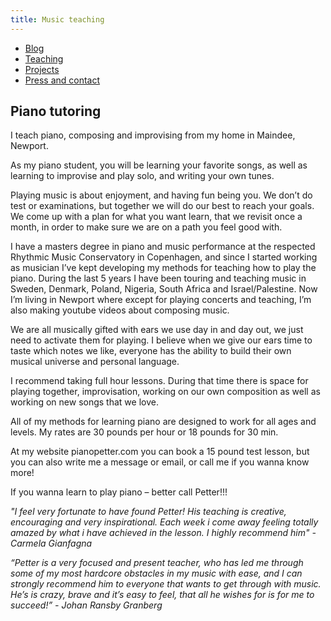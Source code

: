 ```yaml
---
title: Music teaching
---
```


<nav id="newnav">
               <ul id="flexnav">
                   <a class="navbutton " href="https://pletter.github.io/pianopetter.com/"><li class="colorett"><span class="navbuttontext">Blog</span></li></a>
                   <a class="navbutton active" href="https://pletter.github.io/pianopetter.com/teaching"><li class="colortva"><span class="navbuttontext">Teaching</span></li></a>
                   <a class="navbutton" href="https://pletter.github.io/pianopetter.com/previouswork"><li class="colorfem"><span class="navbuttontext">Projects</span></li></a>
                   <a class="navbutton" href="https://pletter.github.io/pianopetter.com/contactandpress"><li class="colorfyra"><span class="navbuttontext">Press and contact</span></li></a>
               </ul>
           </nav>


<div markdown="1">
    
## Piano tutoring

I teach piano, composing and improvising from my home in Maindee, Newport.   

As my piano student, you will be learning your favorite songs, as well as learning to improvise and play solo, and writing your own tunes.   

Playing music is about enjoyment, and having fun being you. We don’t do test or examinations, but together we will do our best to reach your goals. We come up with a plan for what you want learn, that we revisit once a month, in order to make sure we are on a path you feel good with.  

I have a masters degree in piano and music performance at the respected Rhythmic Music Conservatory in Copenhagen, and since I started working as musician I’ve kept developing my methods for teaching how to play the piano. During the last 5 years I have been touring and teaching music in Sweden, Denmark, Poland, Nigeria, South Africa and Israel/Palestine. Now I’m living in Newport where except for playing concerts and teaching, I’m also making youtube videos about composing music.  

We are all musically gifted with ears we use day in and day out, we just need to activate them for playing. I believe when we give our ears time to taste which notes we like, everyone has the ability to build their own musical universe and personal language.  

I recommend taking full hour lessons. During that time there is space for playing together, improvisation, working on our own composition as well as working on new songs that we love.  

All of my methods for learning piano are designed to work for all ages and levels. My rates are 30 pounds per hour or 18 pounds for 30 min.  

At my website pianopetter.com you can book a 15 pound test lesson, but you can also write me a message or email, or call me if you wanna know more!  

If you wanna learn to play piano – better call Petter!!! 

<em> "I feel very fortunate to have found Petter! His teaching is creative, encouraging and very inspirational. Each week i come away feeling totally amazed by what i have achieved in the lesson. I highly recommend him" - Carmela Gianfagna
</em>

<em>“Petter is a very focused and present teacher, who has  led me through some of my most hardcore obstacles in my music with ease, and I can strongly recommend him to everyone that wants to get through with music. He’s is crazy, brave and it’s easy to feel, that all he wishes for is for me to succeed!” - Johan Ransby Granberg
</em>
</div>